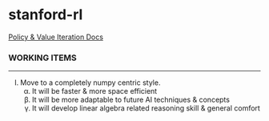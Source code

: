 # stanford-rl

[Policy & Value Iteration Docs](policy-value-iteration/README.md)

### __WORKING ITEMS__
---
<ul style="list-style-type:upper-roman;">
    <li>
        Move to a completely numpy centric style.
        <ol style="list-style-type:lower-greek;">
            <li>
                It will be faster & more space efficient
            </li>
            <li>
                It will be more adaptable to future AI techniques & concepts
            </li>
            <li>
                It will develop linear algebra related reasoning skill & general comfort
            </li>
        </ol >
    </li>
</ul>
